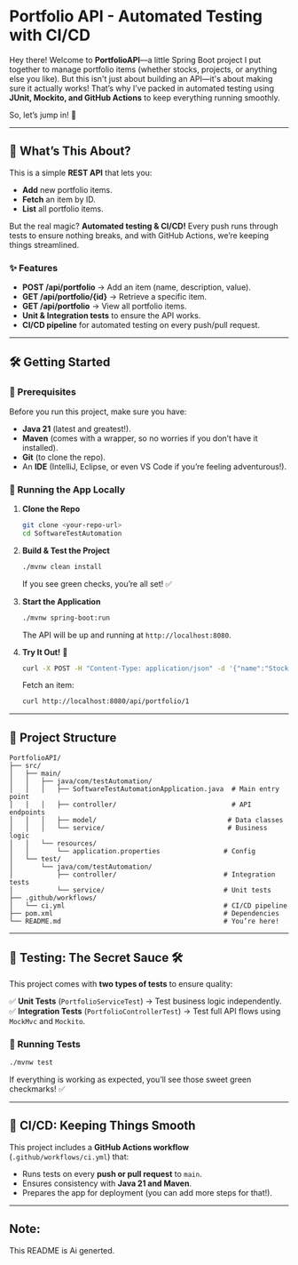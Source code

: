 # Portfolio API - Automated Testing with CI/CD

Hey there! Welcome to **PortfolioAPI**—a little Spring Boot project I put together to manage portfolio items (whether stocks, projects, or anything else you like). But this isn't just about building an API—it's about making sure it actually works! That’s why I’ve packed in automated testing using **JUnit, Mockito, and GitHub Actions** to keep everything running smoothly.

So, let’s jump in! 🚀

---

## 🚀 What’s This About?
This is a simple **REST API** that lets you:
- **Add** new portfolio items.
- **Fetch** an item by ID.
- **List** all portfolio items.

But the real magic? **Automated testing & CI/CD!** Every push runs through tests to ensure nothing breaks, and with GitHub Actions, we’re keeping things streamlined.

### ✨ Features
- **POST /api/portfolio** → Add an item (name, description, value).
- **GET /api/portfolio/{id}** → Retrieve a specific item.
- **GET /api/portfolio** → View all portfolio items.
- **Unit & Integration tests** to ensure the API works.
- **CI/CD pipeline** for automated testing on every push/pull request.

---

## 🛠️ Getting Started

### 📌 Prerequisites
Before you run this project, make sure you have:
- **Java 21** (latest and greatest!).
- **Maven** (comes with a wrapper, so no worries if you don’t have it installed).
- **Git** (to clone the repo).
- An **IDE** (IntelliJ, Eclipse, or even VS Code if you’re feeling adventurous!).

### 🏃 Running the App Locally
1. **Clone the Repo**
   ```bash
   git clone <your-repo-url>
   cd SoftwareTestAutomation
   ```
2. **Build & Test the Project**
   ```bash
   ./mvnw clean install
   ```
   If you see green checks, you’re all set! ✅
3. **Start the Application**
   ```bash
   ./mvnw spring-boot:run
   ```
   The API will be up and running at `http://localhost:8080`.
4. **Try It Out!** 🎯
   ```bash
   curl -X POST -H "Content-Type: application/json" -d '{"name":"Stock","description":"Tech stock","value":100.0}' http://localhost:8080/api/portfolio
   ```
   
   Fetch an item:
   ```bash
   curl http://localhost:8080/api/portfolio/1
   ```

---

## 📂 Project Structure

```
PortfolioAPI/
├── src/
│   ├── main/
│   │   ├── java/com/testAutomation/
│   │   │   ├── SoftwareTestAutomationApplication.java  # Main entry point
│   │   │   ├── controller/                             # API endpoints
│   │   │   ├── model/                                 # Data classes
│   │   │   └── service/                               # Business logic
│   │   └── resources/
│   │       └── application.properties                # Config
│   └── test/
│       └── java/com/testAutomation/
│           ├── controller/                           # Integration tests
│           └── service/                              # Unit tests
├── .github/workflows/
│   └── ci.yml                                        # CI/CD pipeline
├── pom.xml                                           # Dependencies
└── README.md                                         # You’re here!
```

---

## 🧪 Testing: The Secret Sauce 🛠️
This project comes with **two types of tests** to ensure quality:

✅ **Unit Tests** (`PortfolioServiceTest`) → Test business logic independently.
✅ **Integration Tests** (`PortfolioControllerTest`) → Test full API flows using `MockMvc` and `Mockito`.

### 📢 Running Tests
```bash
./mvnw test
```
If everything is working as expected, you’ll see those sweet green checkmarks! ✅

---

## 🚀 CI/CD: Keeping Things Smooth
This project includes a **GitHub Actions workflow** (`.github/workflows/ci.yml`) that:
- Runs tests on every **push or pull request** to `main`.
- Ensures consistency with **Java 21 and Maven**.
- Prepares the app for deployment (you can add more steps for that!).

---
## Note:
This README is Ai generted.
